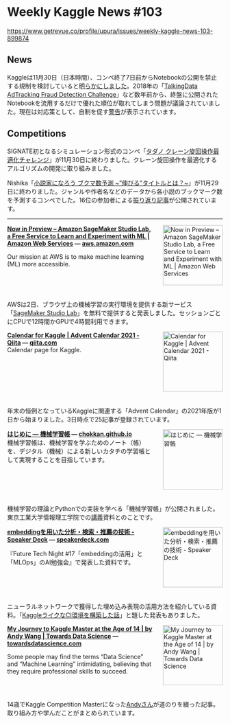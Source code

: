 # Weekly Kaggle News #103
https://www.getrevue.co/profile/upura/issues/weekly-kaggle-news-103-899874
<h3><h2>News</h2><p>Kaggleは11月30日（日本時間）、コンペ終了7日前からNotebookの公開を禁止する規制を検討していると<a href="https://www.kaggle.com/general/291540" target="_blank">明らかにしました</a>。2018年の「<a href="https://www.kaggle.com/c/talkingdata-adtracking-fraud-detection/discussion/56182" target="_blank">TalkingData AdTracking Fraud Detection Challenge</a>」など数年前から、終盤に公開されたNotebookを流用するだけで優れた順位が取れてしまう問題が議論されていました。現在は対応策として、自制を促す<a href="https://www.kaggle.com/spoiler-alert" target="_blank">警告</a>が表示されています。</p><h2>Competitions</h2><p>SIGNATE初となるシミュレーション形式のコンペ「<a href="https://signate.jp/competitions/428?utm_campaign=Weekly%20Kaggle%20News&amp;utm_medium=email&amp;utm_source=Revue%20newsletter" target="_blank">タダノ クレーン旋回操作最適化チャレンジ</a>」が11月30日に終わりました。クレーン旋回操作を最適化するアルゴリズムの開発に取り組みました。</p><p>Nishika「<a href="https://www.nishika.com/competitions/21/summary" target="_blank">小説家になろう ブクマ数予測 ~”伸びる”タイトルとは？~</a>」が11月29日に終わりました。ジャンルや作者名などのデータから各小説のブックマーク数を予測するコンペでした。16位の参加者による<a href="https://www.ai-shift.co.jp/techblog/2246" target="_blank">振り返り記事</a>が公開されています。</p></h3>
<hr>
<p>
<img width="140" height="140" alt="Now in Preview – Amazon SageMaker Studio Lab, a Free Service to Learn and Experiment with ML | Amazon Web Services" style="float: right; margin-left: 20px; margin-bottom: 20px;" src="https://s3.amazonaws.com/revue/items/images/012/760/437/thumb/Site-Merch_Amazon-SageMaker-Studio-Lab_Blog.png?1638504506" />
<strong style='display: block;'><a href="https://aws.amazon.com/blogs/aws/now-in-preview-amazon-sagemaker-studio-lab-a-free-service-to-learn-and-experiment-with-ml/?utm_campaign=Weekly%20Kaggle%20News&amp;utm_medium=email&amp;utm_source=Revue%20newsletter">Now in Preview – Amazon SageMaker Studio Lab, a Free Service to Learn and Experiment with ML | Amazon Web Services</a> &mdash; <a href="https://aws.amazon.com/blogs/aws/now-in-preview-amazon-sagemaker-studio-lab-a-free-service-to-learn-and-experiment-with-ml/">aws.amazon.com</a></strong>
<p>Our mission at AWS is to make machine learning (ML) more accessible.</p>
</p>
<div style='clear: both;'></div>
<p><p>AWSは2日、ブラウザ上の機械学習の実行環境を提供する新サービス「<a href="https://studiolab.sagemaker.aws/" target="_blank">SageMaker Studio Lab</a>」を無料で提供すると発表しました。セッションごとにCPUで12時間かGPUで4時間利用できます。</p></p>
<p>
<img width="140" height="140" alt="Calendar for Kaggle | Advent Calendar 2021 - Qiita" style="float: right; margin-left: 20px; margin-bottom: 20px;" src="https://s3.amazonaws.com/revue/items/images/012/760/371/thumb/ogp-advent_calendar_2021-d4c98ac37fde1dc3bfc356f4ea2edd84.jpg?1638504192" />
<strong style='display: block;'><a href="https://qiita.com/advent-calendar/2021/kaggle?utm_campaign=Weekly%20Kaggle%20News&amp;utm_medium=email&amp;utm_source=Revue%20newsletter">Calendar for Kaggle | Advent Calendar 2021 - Qiita</a> &mdash; <a href="https://qiita.com/advent-calendar/2021/kaggle">qiita.com</a></strong>
Calendar page for Kaggle.
</p>
<div style='clear: both;'></div>
<p><p>年末の恒例となっているKaggleに関連する「Advent Calendar」の2021年版が1日から始まりました。3日時点で25記事が登録されています。</p></p>
<p>
<img width="140" height="140" alt="はじめに — 機械学習帳" style="float: right; margin-left: 20px; margin-bottom: 20px;" src="https://s3.amazonaws.com/revue/items/images/012/669/526/thumb/mlnote.png?1638152629" />
<strong style='display: block;'><a href="https://chokkan.github.io/mlnote/?utm_campaign=Weekly%20Kaggle%20News&amp;utm_medium=email&amp;utm_source=Revue%20newsletter">はじめに — 機械学習帳</a> &mdash; <a href="https://chokkan.github.io/mlnote/">chokkan.github.io</a></strong>
機械学習帳は、機械学習を学ぶためのノート（帳）を、デジタル（機械）による新しいカタチの学習帳として実現することを目指しています。
</p>
<div style='clear: both;'></div>
<p><p>機械学習の理論とPythonでの実装を学べる「機械学習帳」が公開されました。東京工業大学情報理工学院での<a href="http://www.ocw.titech.ac.jp/index.php?module=General&amp;action=T0300&amp;JWC=202127792" target="_blank">講義</a>資料とのことです。</p></p>
<p>
<img width="140" height="140" alt="embeddingを用いた分析・検索・推薦の技術 - Speaker Deck" style="float: right; margin-left: 20px; margin-bottom: 20px;" src="https://s3.amazonaws.com/revue/items/images/012/695/261/thumb/slide_0.jpg?1638261620" />
<strong style='display: block;'><a href="https://speakerdeck.com/nadare881/embeddingwoyong-itafen-xi-jian-suo-tui-jian-falseji-shu?utm_campaign=Weekly%20Kaggle%20News&amp;utm_medium=email&amp;utm_source=Revue%20newsletter">embeddingを用いた分析・検索・推薦の技術 - Speaker Deck</a> &mdash; <a href="https://speakerdeck.com/nadare881/embeddingwoyong-itafen-xi-jian-suo-tui-jian-falseji-shu">speakerdeck.com</a></strong>
<p>『Future Tech Night #17「embeddingの活用」と「MLOps」のAI勉強会』で発表した資料です。</p>
</p>
<div style='clear: both;'></div>
<p><p>ニューラルネットワークで獲得した埋め込み表現の活用方法を紹介している資料。「<a href="https://speakerdeck.com/noko/kaggleraikunacihuan-jing-wogou-zhu-sitahua" target="_blank">KaggleライクなCI環境を構築した話</a>」と題した発表もありました。</p></p>
<p>
<img width="140" height="140" alt="My Journey to Kaggle Master at the Age of 14 | by Andy Wang | Towards Data Science" style="float: right; margin-left: 20px; margin-bottom: 20px;" src="https://s3.amazonaws.com/revue/items/images/012/760/604/thumb/1*o2Y7WYbAc6kRT6SjG04rZQ.jpeg?1638505512" />
<strong style='display: block;'><a href="https://towardsdatascience.com/my-journey-to-kaggle-master-at-the-age-of-14-e2c42b19c6f7?gi=2ab8c7957cb6&amp;utm_campaign=Weekly%20Kaggle%20News&amp;utm_medium=email&amp;utm_source=Revue%20newsletter">My Journey to Kaggle Master at the Age of 14 | by Andy Wang | Towards Data Science</a> &mdash; <a href="https://towardsdatascience.com/my-journey-to-kaggle-master-at-the-age-of-14-e2c42b19c6f7?gi=2ab8c7957cb6">towardsdatascience.com</a></strong>
<p>Some people may find the terms “Data Science” and “Machine Learning” intimidating, believing that they require professional skills to succeed.</p>
</p>
<div style='clear: both;'></div>
<p><p>14歳でKaggle Competition Masterになった<a href="https://www.kaggle.com/andy1010" target="_blank">Andyさん</a>が道のりを綴った記事。取り組み方や学んだことがまとめられています。</p></p>
